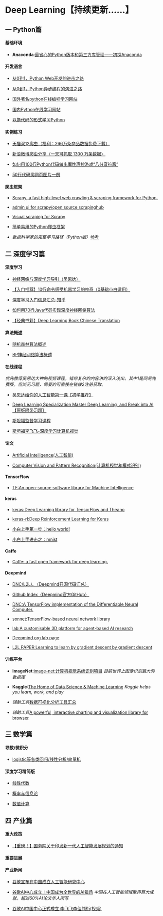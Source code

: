 # Deep Learning【持续更新……】

## 一 Python篇
#### 基础环境

* **Anaconda**:[最省心的Python版本和第三方库管理——初探Anaconda](https://zhuanlan.zhihu.com/p/25198543)

#### 开发语言

* [从0到1，Python Web开发的进击之路](https://zhuanlan.zhihu.com/p/25038203)

* [从0到1，Python异步编程的演进之路](https://zhuanlan.zhihu.com/p/25228075)

* [国外著名python在线编程学习网站](https://www.codecademy.com/)

* [国内Python在线学习网站](http://www.runoob.com/python/python-tutorial.html)

* [以撸代码的形式学习Python](https://github.com/xianhu/LearnPython)

 #### 实例练习

* [天猫双12爬虫（福利：266万条商品数据免费下载）](https://zhuanlan.zhihu.com/p/24312829)

* [新浪微博爬虫分享（一天可抓取 1300 万条数据）](http://blog.csdn.net/bone_ace/article/details/50903178)

* [如何用100行Python代码做出魔性声控游戏“八分音符酱”](https://zhuanlan.zhihu.com/p/25499306)
* [50行代码爬网页图片一例](https://zhuanlan.zhihu.com/p/28680797)

#### 爬虫框架

* [Scrapy, a fast high-level web crawling & scraping framework for Python.](https://github.com/scrapy/scrapy)

* [admin ui for scrapy/open source scrapinghub](https://github.com/DormyMo/SpiderKeeper)
* [Visual scraping for Scrapy](https://github.com/scrapinghub/portia)
* [简单易用的Python爬虫框架](https://github.com/xianhu/PSpider)
* *数据科学家的完整学习路径（Python版）*[参考](https://zhuanlan.zhihu.com/p/23229114)

## 二 深度学习篇
#### 深度学习

* [神经网络与深度学习导引（吴恩达）](https://zhuanlan.zhihu.com/p/29045731)

* [【入门推荐】10行命令感受机器学习的神奇（0基础小白适用）](https://zhuanlan.zhihu.com/p/27303650)

* [深度学习入门信息汇总-知乎](https://www.zhihu.com/question/26006703)

* [如何用70行Java代码实现深度神经网络算法](http://geek.csdn.net/news/detail/56086)

* [【经典书籍】Deep Learning Book Chinese Translation](https://github.com/exacity/deeplearningbook-chinese)

#### 算法概述

* [随机森林算法概述](http://www.cnblogs.com/maybe2030/p/4585705.html)

* [BP神经网络算法概述](http://blog.csdn.net/zhongkejingwang/article/details/44514073)

#### 在线课程

*优先推荐吴恩达大神的视频课程，错综复杂的内容讲的深入浅出。其中1是网易免费版，但尚无习题，需要的可直接在链接2注册获取。*

* [吴恩达给你的人工智能第一课【初学推荐】](http://mooc.study.163.com/smartSpec/detail/1001319001.htm?forcelogin=true&edusave=1)

* [Deep Learning Specialization Master Deep Learning, and Break into AI【原版附带习题】](https://www.coursera.org/specializations/deep-learning#courses)

* [斯坦福监督学习课程](http://ufldl.stanford.edu/tutorial/supervised/LogisticRegression/)

* [斯坦福李飞飞-深度学习计算机视觉](http://study.163.com/course/courseMain.htm?courseId=1003223001)

#### 论文

* [Artificial Intelligence(人工智能)](https://arxiv.org/list/cs.AI/recent)

* [Computer Vision and Pattern Recognition(计算机视觉和模式识别)](https://arxiv.org/list/cs.CV/recent)

#### TensorFlow

* [TF:An open-source software library for Machine Intelligence](https://github.com/tensorflow/tensorflow)

#### keras

* [keras:Deep Learning library for TensorFlow and Theano](https://github.com/fchollet/keras)

* [keras-rl:Deep Reinforcement Learning for Keras](https://github.com/matthiasplappert/keras-rl)

* [小白上手第一步：hello world!](https://github.com/fastforwardlabs/keras-hello-world)

* [小白上手进击之：mnist](https://github.com/wxs/keras-mnist-tutorial/blob/master/MNIST%20in%20Keras.ipynb)

#### Caffe

* [Caffe: a fast open framework for deep learning.](https://github.com/BVLC/caffe)

#### Deepmind

* [DNC/L2L/..（Deepmind开源代码汇总）](https://deepmind.com/research/open-source/open-source-code/)

* [Github Index（Deepmind官方GitHub）](https://github.com/deepmind)

* [DNC:A TensorFlow implementation of the Differentiable Neural Computer.](https://github.com/deepmind/dnc)

* [sonnet:TensorFlow-based neural network library](https://github.com/deepmind/sonnet)

* [lab:A customisable 3D platform for agent-based AI research](https://github.com/deepmind/lab)

* [Deepmind org lab page](https://deepmind.com/blog/open-sourcing-deepmind-lab/)

* [L2L PAPER:Learning to learn by gradient descent by gradient descent](https://arxiv.org/pdf/1606.04474.pdf)

#### 训练平台
* **ImageNet**:[image-net:计算机视觉系统识别项目](http://www.image-net.org/) *目前世界上图像识别最大的数据库*

* **Kaggle**:[The Home of Data Science & Machine Learning](https://www.kaggle.com/) *Kaggle helps you learn, work, and play*
* *辅助工具*[数据可视化分析工具汇总](https://zhuanlan.zhihu.com/p/25780330)
* *辅助工具*[A powerful, interactive charting and visualization library for browser](http://echarts.baidu.com/examples.html)

## 三 数学篇
#### 导数/微积分

* [logistic等各类回归/线性分析/向量机](http://www.cnblogs.com/jerrylead/tag/Machine%20Learning/)

#### 深度学习精简版

* [线性代数](https://exacity.github.io/deeplearningbook-chinese/Chapter2_linear_algebra/)

* [概率与信息论](https://exacity.github.io/deeplearningbook-chinese/Chapter3_probability_and_information_theory/)

* [数值计算](https://exacity.github.io/deeplearningbook-chinese/Chapter4_numerical_computation/)

## 四 产业篇
#### 重大政策

* [【重磅！】国务院关于印发新一代人工智能发展规划的通知](http://www.gov.cn/zhengce/content/2017-07/20/content_5211996.htm)

#### 重要进展

#### 产业新闻

* [谷歌宣布在中国成立人工智能研究中心](https://cn.nytimes.com/business/20171214/google-ai-china/)

* [谷歌AI中心成立！中国成为全世界的AI猎场](http://www.jiemian.com/article/1828941.html) *中国在人工智能领域取得巨大成就，超过60%AI论文华人所写*

* [谷歌AI中国中心正式成立 李飞飞李佳领衔(视频)](http://tech.sina.com.cn/it/2017-12-13/doc-ifyptfcm9672299.shtml)
